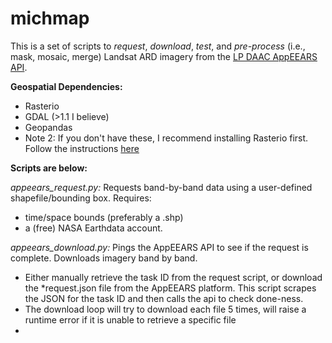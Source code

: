 # michmap


This is a set of scripts to *request*, *download*, *test*, and *pre-process* (i.e., mask, mosaic, merge) Landsat ARD imagery from the [LP DAAC AppEEARS API](https://lpdaacsvc.cr.usgs.gov/appeears/). 

**Geospatial Dependencies:**
- Rasterio 
- GDAL (>1.1 I believe)
- Geopandas
- Note 2: If you don't have these, I recommend installing Rasterio first. Follow the instructions [here](https://rasterio.readthedocs.io/en/latest/installation.html)

**Scripts are below:**

*appeears_request.py:* Requests band-by-band data using a user-defined shapefile/bounding box. Requires:
- time/space bounds (preferably a .shp)
- a (free) NASA Earthdata account.  

*appeears_download.py:* Pings the AppEEARS API to see if the request is complete. Downloads imagery band by band.
- Either manually retrieve the task ID from the request script, or download the \*request.json file from the AppEEARS platform. This script scrapes the JSON for the task ID and then calls the api to check done-ness. 
- The download loop will try to download each file 5 times, will raise a runtime error if it is unable to retrieve a specific file
- 
